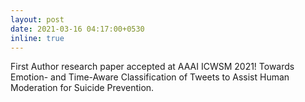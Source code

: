 ```yaml
---
layout: post
date: 2021-03-16 04:17:00+0530
inline: true
---
```


First Author research paper accepted at AAAI ICWSM 2021! Towards Emotion- and Time-Aware Classification of Tweets to Assist Human Moderation for Suicide Prevention.
